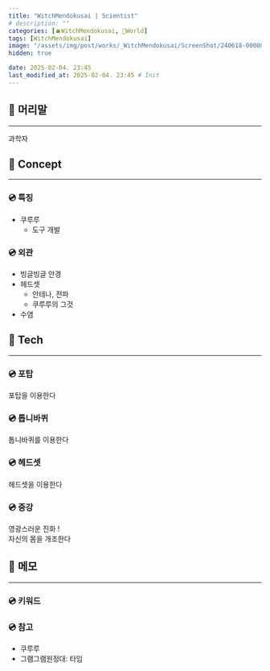 ```yaml
---
title: "WitchMendokusai | Scientist"
# description: ""
categories: [🫐WitchMendokusai, 🥥World]
tags: [WitchMendokusai]
image: "/assets/img/post/works/_WitchMendokusai/ScreenShot/240618-000000.png"
hidden: true

date: 2025-02-04. 23:45
last_modified_at: 2025-02-04. 23:45 # Init
---
```


## 📀 머리말

---

과학자

## 📀 Concept

---

### 💿 특징

- 쿠루루
  - 도구 개발

### 💿 외관

- 빙글빙글 안경
- 헤드셋
  - 안테나, 전파
  - 쿠루루의 그것
- 수염

## 📀 Tech

---

### 💿 포탑

포탑을 이용한다  

### 💿 톱니바퀴

톱니바퀴를 이용한다  

### 💿 헤드셋

헤드셋을 이용한다  

### 💿 증강

영광스러운 진화 !  
자신의 몸을 개조한다  

## 📀 메모

---

### 💿 키워드

### 💿 참고

- 쿠루루
- 그램그램원정대: 타임
